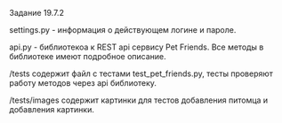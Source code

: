 Задание 19.7.2

settings.py - информация о действующем логине и пароле.

api.py - библиотекоа к REST api сервису Pet Friends. Все методы в библиотеке имеют подробное описание.

/tests содержит файл с тестами test_pet_friends.py, тесты проверяют работу методов через api библиотеку.

/tests/images содержит картинки для тестов добавления питомца и добавления картинки.
